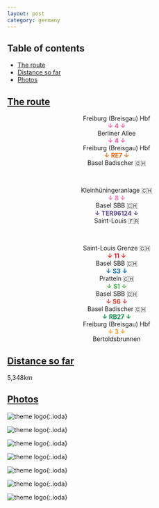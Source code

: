 ```yaml
---
layout: post
category: germany
---
```



## Table of contents
- [The route](#the-route)
- [Distance so far](#distance-so-far)
- [Photos](#photos)


## [The route](#the-route)

<center> Freiburg (Breisgau) Hbf </center>

<center> <span style="color:#ef59a1 "> <b> ↓ 4 ↓ </b> </span> </center>

<center> Berliner Allee </center>

<center> <span style="color:#ef59a1 "> <b> ↓ 4 ↓ </b> </span> </center>

<center> Freiburg (Breisgau) Hbf </center>

<center> <span style="color:#ed6e18 "> <b> ↓ RE7 ↓ </b> </span> </center>

<center> Basel Badischer 🇨🇭 </center>

<span> <br> </span>

<center> Kleinhüningeranlage 🇨🇭 </center>

<center> <span style="color:#f172ac "> <b> ↓ 8 ↓ </b> </span> </center>

<center> Basel SBB 🇨🇭 </center>

<center> <span style="color:#5c4793 "> <b> ↓ TER96124 ↓ </b> </span> </center>

<center> Saint-Louis 🇫🇷 </center>

<span> <br> </span>

<center> Saint-Louis Grenze 🇨🇭 </center>

<center> <span style="color:#ee1d23 "> <b> ↓ 11 ↓ </b> </span> </center>

<center> Basel SBB 🇨🇭 </center>

<center> <span style="color:#0168b5 "> <b> ↓ S3 ↓ </b> </span> </center>

<center> Pratteln 🇨🇭 </center>

<center> <span style="color:#40ae49 "> <b> ↓ S1 ↓ </b> </span> </center>

<center> Basel SBB 🇨🇭 </center>

<center> <span style="color:#e43a2b "> <b> ↓ S6 ↓ </b> </span> </center>

<center> Basel Badischer 🇨🇭 </center>

<center> <span style="color:#018c3c "> <b> ↓ RB27 ↓ </b> </span> </center>

<center> Freiburg (Breisgau) Hbf </center>

<center> <span style="color:#f89c1c "> <b> ↓ 3 ↓ </b> </span> </center>

<center> Bertoldsbrunnen </center>

## [Distance so far](#distance-so-far)

5,348km

## [Photos](#photos)

![theme logo](pictures/551-min.JPG){:.ioda}

![theme logo](pictures/552-min.JPG){:.ioda}

![theme logo](pictures/553-min.JPG){:.ioda}

![theme logo](pictures/554-min.JPG){:.ioda}

![theme logo](pictures/555-min.JPG){:.ioda}

![theme logo](pictures/556-min.JPG){:.ioda}

![theme logo](pictures/557-min.JPG){:.ioda}


